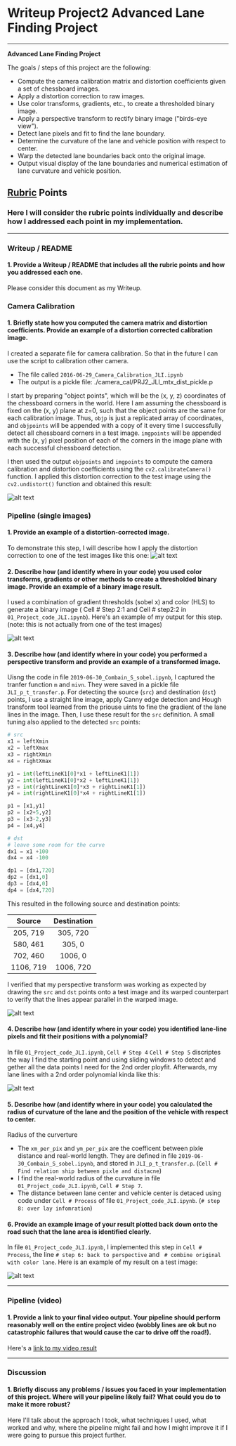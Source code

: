 # Writeup Project2 Advanced Lane Finding Project

---

**Advanced Lane Finding Project**

The goals / steps of this project are the following:

* Compute the camera calibration matrix and distortion coefficients given a set of chessboard images.
* Apply a distortion correction to raw images.
* Use color transforms, gradients, etc., to create a thresholded binary image.
* Apply a perspective transform to rectify binary image ("birds-eye view").
* Detect lane pixels and fit to find the lane boundary.
* Determine the curvature of the lane and vehicle position with respect to center.
* Warp the detected lane boundaries back onto the original image.
* Output visual display of the lane boundaries and numerical estimation of lane curvature and vehicle position.

[//]: # (Image References)

[image1]: ./camera_cal/test_undist.jpg "Undistorted"
[image2]: ./test_images/Transformed.jpg "Road Transformed"
[image3]: ./test_images/binary_combo.jpg "Binary Example"
[image4]: ./test_images/straight_lines1_top_view_JLI.jpg "Warp Example"
[image5]: ./test_images/test6_color_fit_line_JLI.jpg "Fit Visual"
[image6]: ./test_images/lane_line_text_test6_JLI.jpg "Output"
[video1]: ./project_video_color_lane_JLI.mp4 "Video"

## [Rubric](https://review.udacity.com/#!/rubrics/571/view) Points

### Here I will consider the rubric points individually and describe how I addressed each point in my implementation.  

---

### Writeup / README

#### 1. Provide a Writeup / README that includes all the rubric points and how you addressed each one. 

Please consider this document as my Writeup.

### Camera Calibration

#### 1. Briefly state how you computed the camera matrix and distortion coefficients. Provide an example of a distortion corrected calibration image.

I created a separate file for camera calibration. So that in the future I can use the script to calibration other camera.
* The file called `2016-06-29_Camera_Calibration_JLI.ipynb`
* The output is a pickle file: ./camera_cal/PRJ2_JLI_mtx_dist_pickle.p

I start by preparing "object points", which will be the (x, y, z) coordinates of the chessboard corners in the world. Here I am assuming the chessboard is fixed on the (x, y) plane at z=0, such that the object points are the same for each calibration image.  Thus, `objp` is just a replicated array of coordinates, and `objpoints` will be appended with a copy of it every time I successfully detect all chessboard corners in a test image.  `imgpoints` will be appended with the (x, y) pixel position of each of the corners in the image plane with each successful chessboard detection.  

I then used the output `objpoints` and `imgpoints` to compute the camera calibration and distortion coefficients using the `cv2.calibrateCamera()` function.  I applied this distortion correction to the test image using the `cv2.undistort()` function and obtained this result: 

![alt text][image1]

### Pipeline (single images)

#### 1. Provide an example of a distortion-corrected image.

To demonstrate this step, I will describe how I apply the distortion correction to one of the test images like this one:
![alt text][image2]

#### 2. Describe how (and identify where in your code) you used color transforms, gradients or other methods to create a thresholded binary image.  Provide an example of a binary image result.

I used a combination of gradient thresholds (sobel x) and color (HLS) to generate a binary image ( Cell # Step 2:1 and Cell #  step2:2 in `01_Project_code_JLI.ipynb`).  Here's an example of my output for this step.  (note: this is not actually from one of the test images)

![alt text][image3]

#### 3. Describe how (and identify where in your code) you performed a perspective transform and provide an example of a transformed image.

Uisng the code in file `2019-06-30_Combain_S_sobel.ipynb`, I captured the tranfer function `m` and `mivn`. They were saved in a pickle file `JLI_p_t_transfer.p`. For detecting the source (`src`) and destination (`dst`) points, I use a straight line image, apply Canny edge detection and Hough transform tool learned from the priouse uints to fine the gradient of the lane lines in the image. Then, I use these result for the `src` definition. A small tuning also applied to the detected `src` points:

```python
# src
x1 = leftXmin
x2 = leftXmax
x3 = rightXmin
x4 = rightXmax

y1 = int(leftLineK1[0]*x1 + leftLineK1[1])
y2 = int(leftLineK1[0]*x2 + leftLineK1[1])
y3 = int(rightLineK1[0]*x3 + rightLineK1[1])
y4 = int(rightLineK1[0]*x4 + rightLineK1[1])

p1 = [x1,y1]
p2 = [x2+5,y2]
p3 = [x3-2,y3]
p4 = [x4,y4]

# dst
# leave some room for the curve
dx1 = x1 +100
dx4 = x4 -100

dp1 = [dx1,720]
dp2 = [dx1,0]
dp3 = [dx4,0]
dp4 = [dx4,720]

```

This resulted in the following source and destination points:

| Source        | Destination   | 
|:-------------:|:-------------:| 
| 205, 719      | 305, 720      | 
| 580, 461      | 305, 0        |
| 702, 460      | 1006, 0       |
| 1106, 719     | 1006, 720     |

I verified that my perspective transform was working as expected by drawing the `src` and `dst` points onto a test image and its warped counterpart to verify that the lines appear parallel in the warped image.

![alt text][image4]

#### 4. Describe how (and identify where in your code) you identified lane-line pixels and fit their positions with a polynomial?

In file `01_Project_code_JLI.ipynb`, `Cell # Step 4` `Cell # Step 5` discriptes the way I find the starting point and using sliding windows to detect and gether all the data points I need for the 2nd order ployfit. Afterwards, my lane lines with a 2nd order polynomial kinda like this:

![alt text][image5]

#### 5. Describe how (and identify where in your code) you calculated the radius of curvature of the lane and the position of the vehicle with respect to center.

Radius of the curverture
* The `xm_per_pix` and `ym_per_pix` are the coefficent between pixle distance and real-world length. They are defined in file `2019-06-30_Combain_S_sobel.ipynb`, and stored in `JLI_p_t_transfer.p`. (`Cell # Find relation ship between pixle and distacne`)
* I find the real-world radius of the curvature in file `01_Project_code_JLI.ipynb`, `Cell # Step 7`. 
* The distance between lane center and vehicle center is detaced using code under `Cell # Process` of  file `01_Project_code_JLI.ipynb`. (`# step 8: over lay infomration`)

#### 6. Provide an example image of your result plotted back down onto the road such that the lane area is identified clearly.

In file `01_Project_code_JLI.ipynb`, I implemented this step in `Cell # Process`, the line `# step 6: back to perspective` and ` # combine original with color lane`.  Here is an example of my result on a test image:

![alt text][image6]

---

### Pipeline (video)

#### 1. Provide a link to your final video output.  Your pipeline should perform reasonably well on the entire project video (wobbly lines are ok but no catastrophic failures that would cause the car to drive off the road!).

Here's a [link to my video result](./project_video.mp4)

---

### Discussion

#### 1. Briefly discuss any problems / issues you faced in your implementation of this project.  Where will your pipeline likely fail?  What could you do to make it more robust?

Here I'll talk about the approach I took, what techniques I used, what worked and why, where the pipeline might fail and how I might improve it if I were going to pursue this project further.  
